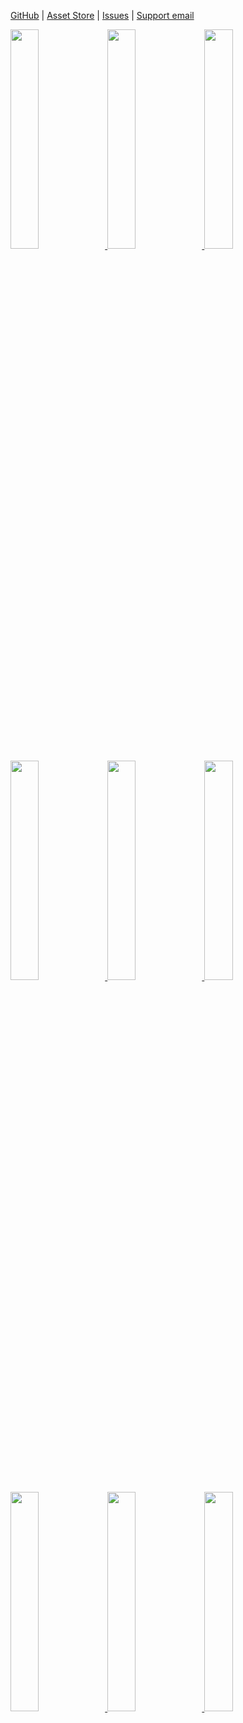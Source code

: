 [GitHub](https://github.com/Syomus/ProceduralToolkit) |
[Asset Store](https://www.assetstore.unity3d.com/#!/content/16508) |
[Issues](https://github.com/Syomus/ProceduralToolkit/issues) |
[Support email](mailto:proceduraltoolkit@syomus.com)

<a href="http://syomus.com/ProceduralToolkit/BuildingGenerator">
<img src="http://syomus.com/ProceduralToolkit/screenshot-building-generator.png" width="30%" height="30%"></a><a href="http://syomus.com/ProceduralToolkit/ChairGenerator">
<img src="http://syomus.com/ProceduralToolkit/screenshot-chair-generator.png" width="30%" height="30%"></a><a href="http://syomus.com/ProceduralToolkit/Boids">
<img src="http://syomus.com/ProceduralToolkit/screenshot-boids.png" width="30%" height="30%"></a><a href="http://syomus.com/ProceduralToolkit/LowPolyTerrainGenerator">
<img src="http://syomus.com/ProceduralToolkit/screenshot-low-poly-terrain-generator.png" width="30%" height="30%"></a><a href="http://syomus.com/ProceduralToolkit/CellularAutomaton">
<img src="http://syomus.com/ProceduralToolkit/screenshot-cellular-automata.png" width="30%" height="30%"></a><a href="http://syomus.com/ProceduralToolkit/Mazes">
<img src="http://syomus.com/ProceduralToolkit/screenshot-mazes.png" width="30%" height="30%"></a><a href="http://syomus.com/ProceduralToolkit/Breakout">
<img src="http://syomus.com/ProceduralToolkit/screenshot-breakout.png" width="30%" height="30%"></a><a href="http://syomus.com/ProceduralToolkit/CharacterGenerator">
<img src="http://syomus.com/ProceduralToolkit/screenshot-character-generator.gif" width="30%" height="30%"></a><a href="http://syomus.com/ProceduralToolkit/Primitives">
<img src="http://syomus.com/ProceduralToolkit/screenshot-primitives.png" width="30%" height="30%"></a>

